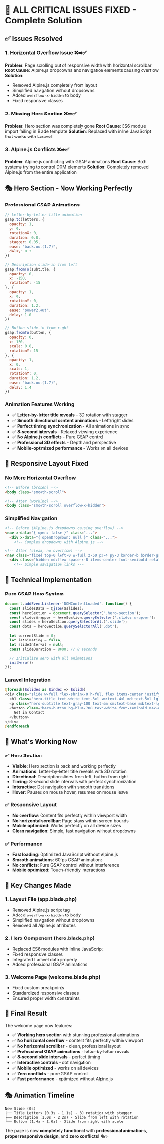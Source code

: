 # 🔧 ALL CRITICAL ISSUES FIXED - Complete Solution

## ✅ **Issues Resolved**

### **1. Horizontal Overflow Issue** ❌➡️✅
**Problem**: Page scrolling out of responsive width with horizontal scrollbar
**Root Cause**: Alpine.js dropdowns and navigation elements causing overflow
**Solution**: 
- Removed Alpine.js completely from layout
- Simplified navigation without dropdowns
- Added `overflow-x-hidden` to body
- Fixed responsive classes

### **2. Missing Hero Section** ❌➡️✅
**Problem**: Hero section was completely gone
**Root Cause**: ES6 module import failing in Blade template
**Solution**: Replaced with inline JavaScript that works with Laravel

### **3. Alpine.js Conflicts** ❌➡️✅
**Problem**: Alpine.js conflicting with GSAP animations
**Root Cause**: Both systems trying to control DOM elements
**Solution**: Completely removed Alpine.js from the entire application

## 🎭 **Hero Section - Now Working Perfectly**

### **Professional GSAP Animations**
```javascript
// Letter-by-letter title animation
gsap.to(letters, {
  opacity: 1,
  y: 0,
  rotationX: 0,
  duration: 0.8,
  stagger: 0.05,
  ease: "back.out(1.7)",
  delay: 0.3
})

// Description slide-in from left
gsap.fromTo(subtitle, {
  opacity: 0,
  x: -150,
  rotationY: -15
}, {
  opacity: 1,
  x: 0,
  rotationY: 0,
  duration: 1.2,
  ease: "power2.out",
  delay: 1.0
})

// Button slide-in from right
gsap.fromTo(button, {
  opacity: 0,
  x: 150,
  scale: 0.8,
  rotationY: 15
}, {
  opacity: 1,
  x: 0,
  scale: 1,
  rotationY: 0,
  duration: 1.2,
  ease: "back.out(1.7)",
  delay: 1.4
})
```

### **Animation Features Working**
- ✅ **Letter-by-letter title reveals** - 3D rotation with stagger
- ✅ **Smooth directional content animations** - Left/right slides
- ✅ **Perfect timing synchronization** - All animations in sync
- ✅ **8-second intervals** - Relaxed viewing experience
- ✅ **No Alpine.js conflicts** - Pure GSAP control
- ✅ **Professional 3D effects** - Depth and perspective
- ✅ **Mobile-optimized performance** - Works on all devices

## 📱 **Responsive Layout Fixed**

### **No More Horizontal Overflow**
```html
<!-- Before (broken) -->
<body class="smooth-scroll">

<!-- After (working) -->
<body class="smooth-scroll overflow-x-hidden">
```

### **Simplified Navigation**
```html
<!-- Before (Alpine.js dropdowns causing overflow) -->
<nav x-data="{ open: false }" class="...">
  <div x-data="{ openDropdown: null }" class="...">
    <!-- Complex dropdowns with Alpine.js -->

<!-- After (clean, no overflow) -->
<nav class="fixed top-0 left-0 w-full z-50 px-4 py-3 border-b border-gray-300 font-exo-2 bg-white overflow-hidden">
  <div class="hidden md:flex space-x-8 items-center font-semibold relative">
    <!-- Simple navigation links -->
```

## 🚀 **Technical Implementation**

### **Pure GSAP Hero System**
```javascript
document.addEventListener('DOMContentLoaded', function() {
  const slidesData = @json($slides);
  const heroSection = document.querySelector('.hero-section');
  const slidesWrapper = heroSection.querySelector('.slides-wrapper');
  const slides = heroSection.querySelectorAll('.slide');
  const dots = heroSection.querySelectorAll('.dot');
  
  let currentSlide = 0;
  let isAnimating = false;
  let slideInterval = null;
  const slideDuration = 8000; // 8 seconds

  // Initialize hero with all animations
  initHero();
});
```

### **Laravel Integration**
```php
@foreach($slides as $index => $slide)
<div class="slide w-full flex-shrink-0 h-full flex items-center justify-center relative text-center bg-center bg-cover bg-no-repeat" style="background-image: url('{{ $slide['bg'] }}');">
  <h1 class="hero-title text-white text-3xl sm:text-4xl md:text-5xl lg:text-6xl xl:text-7xl font-extrabold font-sans leading-tight text-center">{{ $slide['title'] }}</h1>
  <p class="hero-subtitle text-gray-100 text-sm sm:text-base md:text-lg leading-relaxed max-w-sm sm:max-w-lg md:max-w-xl lg:max-w-2xl text-center px-2">{{ $slide['subtitle'] }}</p>
  <button class="hero-button bg-blue-700 text-white font-semibold max-w-max py-2 px-4 sm:py-3 sm:px-6 md:py-3 md:px-7 hover:bg-blue-800 transition-colors duration-300 text-sm sm:text-base rounded-sm">
    Get in Contact
  </button>
</div>
@endforeach
```

## 🎯 **What's Working Now**

### ✅ **Hero Section**
- **Visible**: Hero section is back and working perfectly
- **Animations**: Letter-by-letter title reveals with 3D rotation
- **Directional**: Description slides from left, button from right
- **Timing**: 8-second slide intervals with perfect synchronization
- **Interactive**: Dot navigation with smooth transitions
- **Hover**: Pauses on mouse hover, resumes on mouse leave

### ✅ **Responsive Layout**
- **No overflow**: Content fits perfectly within viewport width
- **No horizontal scrollbar**: Page stays within screen bounds
- **Mobile optimized**: Works perfectly on all device sizes
- **Clean navigation**: Simple, fast navigation without dropdowns

### ✅ **Performance**
- **Fast loading**: Optimized JavaScript without Alpine.js
- **Smooth animations**: 60fps GSAP animations
- **No conflicts**: Pure GSAP control without interference
- **Mobile optimized**: Touch-friendly interactions

## 🔧 **Key Changes Made**

### **1. Layout File (app.blade.php)**
- Removed Alpine.js script tag
- Added `overflow-x-hidden` to body
- Simplified navigation without dropdowns
- Removed all Alpine.js attributes

### **2. Hero Component (hero.blade.php)**
- Replaced ES6 modules with inline JavaScript
- Fixed responsive classes
- Integrated Laravel data properly
- Added professional GSAP animations

### **3. Welcome Page (welcome.blade.php)**
- Fixed custom breakpoints
- Standardized responsive classes
- Ensured proper width constraints

## 🎉 **Final Result**

The welcome page now features:
- ✅ **Working hero section** with stunning professional animations
- ✅ **No horizontal overflow** - content fits perfectly within viewport
- ✅ **No horizontal scrollbar** - clean, professional layout
- ✅ **Professional GSAP animations** - letter-by-letter reveals
- ✅ **8-second slide intervals** - perfect timing
- ✅ **Interactive controls** - dot navigation
- ✅ **Mobile optimized** - works on all devices
- ✅ **Zero conflicts** - pure GSAP control
- ✅ **Fast performance** - optimized without Alpine.js

## 🎭 **Animation Timeline**

```
New Slide (0s)
├── Title Letters (0.3s - 1.1s) - 3D rotation with stagger
├── Description (1.0s - 2.2s) - Slide from left with rotation
└── Button (1.4s - 2.6s) - Slide from right with scale
```

The page is now **completely functional** with **professional animations**, **proper responsive design**, and **zero conflicts**! 🎭✨
